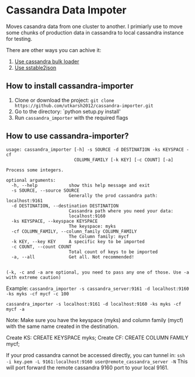 Cassandra Data Impoter
===============

Moves casandra data from one cluster to another. I primiarly use to move some chunks of production data in cassandra to local cassandra instance for testing.

There are other ways you can achive it:   
  1. [Use cassandra bulk loader][1]  
  2. [Use sstable2json][2]



How to install cassandra-importer
------------------
1. Clone or download the project: `git clone https://github.com/utkarsh2012/cassandra-importer.git`
2. Go to the directory: `python setup.py install'
3. Run `cassandra_importer` with the required flags


How to use cassandra-importer?
---------------

    usage: cassandra_importer [-h] -s SOURCE -d DESTINATION -ks KEYSPACE -cf
                              COLUMN_FAMILY [-k KEY] [-c COUNT] [-a]
    
    Process some integers.
    
    optional arguments:
      -h, --help            show this help message and exit
      -s SOURCE, --source SOURCE
                            Generally the prod cassandra path: localhost:9161
      -d DESTINATION, --destination DESTINATION
                            Cassandra path where you need your data:
                            localhost:9160
      -ks KEYSPACE, --keyspace KEYSPACE
                            The keyspace: myks
      -cf COLUMN_FAMILY, --column_family COLUMN_FAMILY
                            The Column family: mycf
      -k KEY, --key KEY     A specific key to be imported
      -c COUNT, --count COUNT
                            Total count of keys to be imported
      -a, --all             Get all. Not recommended!
    
      
    (-k, -c and -a are optional, you need to pass any one of those. Use -a with extreme caution)

Example: 
`cassandra_importer -s cassandra_server:9161 -d localhost:9160 -ks myks -cf mycf -c 100`

`cassandra_importer -s localhost:9161 -d localhost:9160 -ks myks -cf mycf -a`

Note: Make sure you have the keyspace (myks) and column family (mycf) with the same name created in the destination.

Create KS: CREATE KEYSPACE myks;
Create CF: CREATE COLUMN FAMILY mycf;

If your prod cassandra cannot be accessed directly, you can tunnel in:
`ssh -i key.pem -L 9161:localhost:9160 user@remote_cassandra_server -N`
This will port forward the remote cassandra 9160 port to your local 9161.


  [1]: http://www.datastax.com/dev/blog/bulk-loading
  [2]: http://www.datastax.com/docs/0.7/utilities/sstable2json

